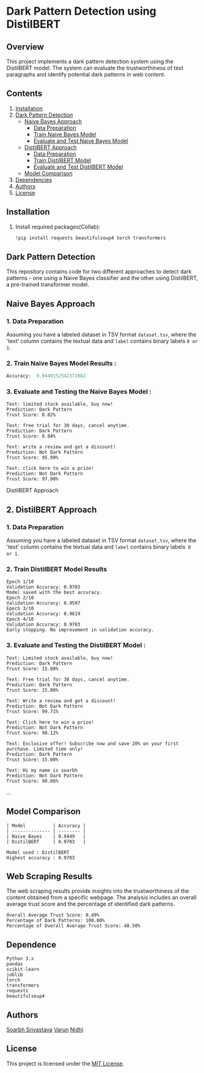 # Dark Pattern Detection using DistilBERT

## Overview

This project implements a dark pattern detection system using the DistilBERT model. The system can evaluate the trustworthiness of text paragraphs and identify potential dark patterns in web content.

## Contents


1. [Installation](#installation)
2. [Dark Pattern Detection](#dark-pattern-detection)
   - [Naive Bayes Approach](#naive-bayes-approach)
     - [Data Preparation](#1-data-preparation)
     - [Train Naive Bayes Model](#2-train-naive-bayes-model)
     - [Evaluate and Test Naive Bayes Model](#3-evaluate-and-test-naive-bayes-model)
   - [DistilBERT Approach](#2-distilbert-approach)
     - [Data Preparation](#1-data-preparation-1)
     - [Train DistilBERT Model](#2-train-distilbert-model)
     - [Evaluate and Test DistilBERT Model](#3-evaluate-and-test-distilbert-model)
   - [Model Comparison](#model-comparison)
3. [Dependencies](#dependencies)
4. [Authors](#authors)
5. [License](#license)

## Installation

1. Install required packages(Collab):

   ```bash
   !pip install requests beautifulsoup4 torch transformers
   
## Dark Pattern Detection

This repository contains code for two different approaches to detect dark patterns - one using a Naive Bayes classifier and the other using DistilBERT, a pre-trained transformer model.

## Naive Bayes Approach

### 1. Data Preparation

Assuming you have a labeled dataset in TSV format `dataset.tsv`, where the 'text' column contains the textual data and `label` contains binary labels `0 or 1`.

### 2. Train Naive Bayes Model Results :

```python
Accuracy:  0.9449152542372882

```
### 3. Evaluate and Testing the Naive Bayes Model :
```
Text: limited stock available, buy now!
Prediction: Dark Pattern
Trust Score: 0.02%

Text: free trial for 30 days, cancel anytime.
Prediction: Dark Pattern
Trust Score: 0.04%

Text: write a review and get a discount!
Prediction: Not Dark Pattern
Trust Score: 95.99%

Text: click here to win a prize!
Prediction: Not Dark Pattern
Trust Score: 97.90%
```
DistilBERT Approach
## 2. DistilBERT Approach
### 1. Data Preparation
Assuming you have a labeled dataset in TSV format `dataset.tsv`, where the 'text' column contains the textual data and `label` contains binary labels` 0 or 1`.

### 2. Train DistilBERT Model Results 
```
Epoch 1/10
Validation Accuracy: 0.9703
Model saved with the best accuracy.
Epoch 2/10
Validation Accuracy: 0.9597
Epoch 3/10
Validation Accuracy: 0.9619
Epoch 4/10
Validation Accuracy: 0.9703
Early stopping. No improvement in validation accuracy.

```
### 3. Evaluate and Testing the DistilBERT Model :
```
Text: Limited stock available, buy now!
Prediction: Dark Pattern
Trust Score: 15.00%

Text: Free trial for 30 days, cancel anytime.
Prediction: Dark Pattern
Trust Score: 15.00%

Text: Write a review and get a discount!
Prediction: Not Dark Pattern
Trust Score: 99.71%

Text: Click here to win a prize!
Prediction: Not Dark Pattern
Trust Score: 98.12%

Text: Exclusive offer! Subscribe now and save 20% on your first purchase. Limited time only!
Prediction: Dark Pattern
Trust Score: 15.00%

Text: Hi my name is soarbh
Prediction: Not Dark Pattern
Trust Score: 98.66%
```
...

## Model Comparison
```
| Model          | Accuracy |
| -------------- | -------- |
| Naive Bayes    | 0.9449   |
| DistilBERT     | 0.9703   |

Model used : DistilBERT 
Highest accuracy : 0.9703
```
## Web Scraping Results

The web scraping results provide insights into the trustworthiness of the content obtained from a specific webpage. The analysis includes an overall average trust score and the percentage of identified dark patterns.

```plaintext
Overall Average Trust Score: 0.49%
Percentage of Dark Patterns: 100.00%
Percentage of Overall Average Trust Score: 48.50%
```
## Dependence
```
Python 3.x
pandas
scikit-learn
joblib
torch
transformers
requests
beautifulsoup4
```
## Authors
[Soarbh Srivastava]()
[Varun]()
[Nidhi]()

## License

This project is licensed under the [MIT License](LICENSE).

